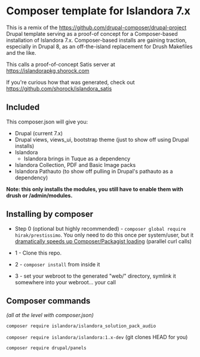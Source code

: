 # Composer template for Islandora 7.x

This is a remix of the https://github.com/drupal-composer/drupal-project Drupal template
serving as a proof-of concept for a Composer-based installation of Islandora 7.x.  Composer-based installs are
gaining traction, especially in Drupal 8, as an off-the-island replacement for Drush Makefiles and the like.

This calls a proof-of-concept Satis server at https://islandorapkg.shorock.com

If you're curious how that was generated, check out https://github.com/shorock/islandora_satis

## Included

This composer.json will give you:

* Drupal (current 7.x)
* Drupal views, views_ui, bootstrap theme (just to show off using Drupal installs)
* Islandora
  * Islandora brings in Tuque as a dependency
* Islandora Collection, PDF and Basic Image packs
* Islandora Pathauto (to show off pulling in Drupal's pathauto as a dependency)

**Note: this only installs the modules, you still have to enable them with drush or /admin/modules.**

## Installing by composer

* Step 0 (optional but highly recommended) - `composer global require hirak/prestissimo`.  You only need to do this once
  per system/user, but
  it [dramatically speeds up Composer/Packagist loading](https://medium.com/@petehouston/improve-composer-performance-with-prestissimo-8f3f55a20b8e#.e5vfz0fpz)
   (parallel curl calls)

* 1 - Clone this repo.

* 2 - `composer install` from inside it

* 3 - set your webroot to the generated "web/" directory, symlink it somewhere into your webroot... your call

## Composer commands

*(all at the level with composer.json)*

`composer require islandora/islandora_solution_pack_audio`

`composer require islandora/islandora:1.x-dev` (git clones HEAD for you)

`composer require drupal/panels`

